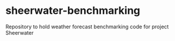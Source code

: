 # sheerwater-benchmarking
Repository to hold weather forecast benchmarking code for project Sheerwater
